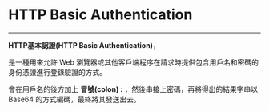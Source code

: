 # HTTP Basic Authentication

---

**HTTP基本認證\(HTTP Basic Authentication\)**，

是一種用來允許 Web 瀏覽器或其他客戶端程序在請求時提供包含用戶名和密碼的身份憑證進行登錄驗證的方式。

會在用戶名的後方加上 **冒號\(colon\) :** ，然後串接上密碼，再將得出的結果字串以 Base64 的方式編碼，最終將其發送出去。


